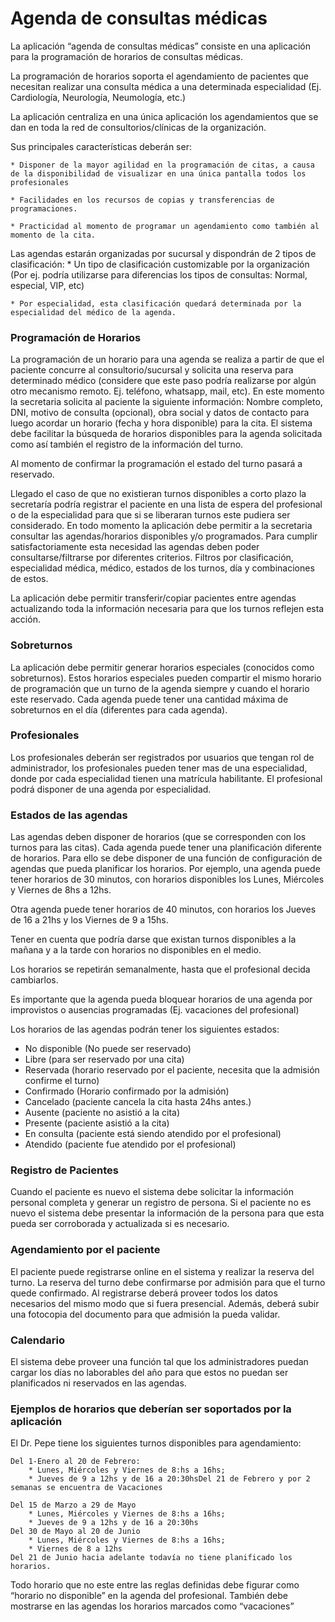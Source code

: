 # Agenda de consultas médicas

La aplicación “agenda de consultas médicas” consiste en una aplicación para la programación de horarios de
consultas médicas.

La programación de horarios soporta el agendamiento de pacientes que necesitan realizar una consulta médica
a una determinada especialidad (Ej. Cardiología, Neurología, Neumología, etc.)

La aplicación centraliza en una única aplicación los agendamientos que se dan en toda la red de
consultorios/clínicas de la organización.

Sus principales características deberán ser:

    * Disponer de la mayor agilidad en la programación de citas, a causa de la disponibilidad de visualizar en una única pantalla todos los profesionales

    * Facilidades en los recursos de copias y transferencias de programaciones.

    * Practicidad al momento de programar un agendamiento como también al momento de la cita.

Las agendas estarán organizadas por sucursal y dispondrán de 2 tipos de clasificación: \* Un tipo de clasificación customizable por la organización (Por ej. podría utilizarse para diferencias
los tipos de consultas: Normal, especial, VIP, etc)

    * Por especialidad, esta clasificación quedará determinada por la especialidad del médico de la agenda.

### Programación de Horarios

La programación de un horario para una agenda se realiza a partir de que el paciente concurre al
consultorio/sucursal y solicita una reserva para determinado médico (considere que este paso podría realizarse
por algún otro mecanismo remoto. Ej. teléfono, whatsapp, mail, etc). En este momento la secretaria solicita al
paciente la siguiente información: Nombre completo, DNI, motivo de consulta (opcional), obra social y datos
de contacto para luego acordar un horario (fecha y hora disponible) para la cita.
El sistema debe facilitar la búsqueda de horarios disponibles para la agenda solicitada como así también el
registro de la información del turno.

Al momento de confirmar la programación el estado del turno pasará a reservado.

Llegado el caso de que no existieran turnos disponibles a corto plazo la secretaría podría registrar el paciente
en una lista de espera del profesional o de la especialidad para que si se liberaran turnos este pudiera ser
considerado.
En todo momento la aplicación debe permitir a la secretaria consultar las agendas/horarios disponibles y/o
programados. Para cumplir satisfactoriamente esta necesidad las agendas deben poder consultarse/filtrarse por
diferentes criterios.
Filtros por clasificación, especialidad médica, médico, estados de los turnos, día y combinaciones de estos.

La aplicación debe permitir transferir/copiar pacientes entre agendas actualizando toda la información
necesaria para que los turnos reflejen esta acción.

### Sobreturnos

La aplicación debe permitir generar horarios especiales (conocidos como sobreturnos). Estos horarios
especiales pueden compartir el mismo horario de programación que un turno de la agenda siempre y cuando
el horario este reservado. Cada agenda puede tener una cantidad máxima de sobreturnos en el día (diferentes
para cada agenda).

### Profesionales

Los profesionales deberán ser registrados por usuarios que tengan rol de administrador, los profesionales
pueden tener mas de una especialidad, donde por cada especialidad tienen una matrícula habilitante. El
profesional podrá disponer de una agenda por especialidad.

### Estados de las agendas

Las agendas deben disponer de horarios (que se corresponden con los turnos para las citas). Cada agenda
puede tener una planificación diferente de horarios. Para ello se debe disponer de una función de
configuración de agendas que pueda planificar los horarios.
Por ejemplo, una agenda puede tener horarios de 30 minutos, con horarios disponibles los Lunes, Miércoles y
Viernes de 8hs a 12hs.

Otra agenda puede tener horarios de 40 minutos, con horarios los Jueves de 16 a 21hs y los Viernes de 9 a
15hs.

Tener en cuenta que podría darse que existan turnos disponibles a la mañana y a la tarde con horarios no
disponibles en el medio.

Los horarios se repetirán semanalmente, hasta que el profesional decida cambiarlos.

Es importante que la agenda pueda bloquear horarios de una agenda por improvistos o ausencias programadas (Ej. vacaciones del profesional)

Los horarios de las agendas podrán tener los siguientes estados:

- No disponible (No puede ser reservado)
- Libre (para ser reservado por una cita)
- Reservada (horario reservado por el paciente, necesita que la admisión confirme el turno)
- Confirmado (Horario confirmado por la admisión)
- Cancelado (paciente cancela la cita hasta 24hs antes.)
- Ausente (paciente no asistió a la cita)
- Presente (paciente asistió a la cita)
- En consulta (paciente está siendo atendido por el profesional)
- Atendido (paciente fue atendido por el profesional)

### Registro de Pacientes

Cuando el paciente es nuevo el sistema debe solicitar la información personal completa y generar un registro
de persona.
Si el paciente no es nuevo el sistema debe presentar la información de la persona para que esta pueda ser
corroborada y actualizada si es necesario.

### Agendamiento por el paciente

El paciente puede registrarse online en el sistema y realizar la reserva del turno. La reserva del turno debe
confirmarse por admisión para que el turno quede confirmado. Al registrarse deberá proveer todos los datos
necesarios del mismo modo que si fuera presencial. Además, deberá subir una fotocopia del documento para
que admisión la pueda validar.

### Calendario

El sistema debe proveer una función tal que los administradores puedan cargar los días no laborables del año
para que estos no puedan ser planificados ni reservados en las agendas.

### Ejemplos de horarios que deberían ser soportados por la aplicación

El Dr. Pepe tiene los siguientes turnos disponibles para agendamiento:

    Del 1-Enero al 20 de Febrero:
        * Lunes, Miércoles y Viernes de 8:hs a 16hs;
        * Jueves de 9 a 12hs y de 16 a 20:30hsDel 21 de Febrero y por 2 semanas se encuentra de Vacaciones

    Del 15 de Marzo a 29 de Mayo
        * Lunes, Miércoles y Viernes de 8:hs a 16hs;
        * Jueves de 9 a 12hs y de 16 a 20:30hs
    Del 30 de Mayo al 20 de Junio
        * Lunes, Miércoles y Viernes de 8:hs a 16hs;
        * Viernes de 8 a 12hs
    Del 21 de Junio hacia adelante todavía no tiene planificado los horarios.

Todo horario que no este entre las reglas definidas debe figurar como “horario no disponible” en la agenda del
profesional. También debe mostrarse en las agendas los horarios marcados como “vacaciones”
